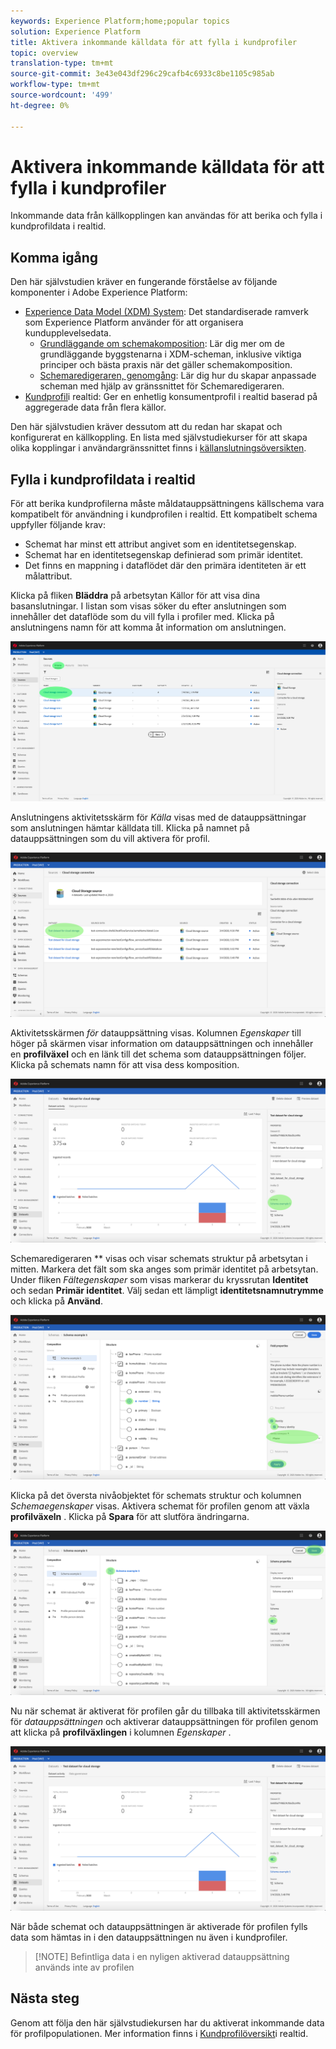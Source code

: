 ```yaml
---
keywords: Experience Platform;home;popular topics
solution: Experience Platform
title: Aktivera inkommande källdata för att fylla i kundprofiler
topic: overview
translation-type: tm+mt
source-git-commit: 3e43e043df296c29cafb4c6933c8be1105c985ab
workflow-type: tm+mt
source-wordcount: '499'
ht-degree: 0%

---
```



# Aktivera inkommande källdata för att fylla i kundprofiler

Inkommande data från källkopplingen kan användas för att berika och fylla i kundprofildata i realtid.

## Komma igång

Den här självstudien kräver en fungerande förståelse av följande komponenter i Adobe Experience Platform:

- [Experience Data Model (XDM) System](../../../xdm/home.md): Det standardiserade ramverk som Experience Platform använder för att organisera kundupplevelsedata.
   - [Grundläggande om schemakomposition](../../../xdm/schema/composition.md): Lär dig mer om de grundläggande byggstenarna i XDM-scheman, inklusive viktiga principer och bästa praxis när det gäller schemakomposition.
   - [Schemaredigeraren, genomgång](../../../xdm/tutorials/create-schema-ui.md): Lär dig hur du skapar anpassade scheman med hjälp av gränssnittet för Schemaredigeraren.
- [Kundprofil](../../../profile/home.md)i realtid: Ger en enhetlig konsumentprofil i realtid baserad på aggregerade data från flera källor.

Den här självstudien kräver dessutom att du redan har skapat och konfigurerat en källkoppling.  En lista med självstudiekurser för att skapa olika kopplingar i användargränssnittet finns i [källanslutningsöversikten](../../home.md).

## Fylla i kundprofildata i realtid

För att berika kundprofilerna måste måldatauppsättningens källschema vara kompatibelt för användning i kundprofilen i realtid. Ett kompatibelt schema uppfyller följande krav:

- Schemat har minst ett attribut angivet som en identitetsegenskap.
- Schemat har en identitetsegenskap definierad som primär identitet.
- Det finns en mappning i dataflödet där den primära identiteten är ett målattribut.

Klicka på fliken **Bläddra** på arbetsytan Källor för att visa dina basanslutningar. I listan som visas söker du efter anslutningen som innehåller det dataflöde som du vill fylla i profiler med. Klicka på anslutningens namn för att komma åt information om anslutningen.

![](../../images/tutorials/dataflow/cloud-storage/batch/browse.png)

Anslutningens aktivitetsskärm för *Källa* visas med de datauppsättningar som anslutningen hämtar källdata till. Klicka på namnet på datauppsättningen som du vill aktivera för profil.

![](../../images/tutorials/dataflow/cloud-storage/batch/dataset-dataflow.png)

Aktivitetsskärmen *för* datauppsättning visas. Kolumnen *Egenskaper* till höger på skärmen visar information om datauppsättningen och innehåller en **profilväxel** och en länk till det schema som datauppsättningen följer. Klicka på schemats namn för att visa dess komposition.

![](../../images/tutorials/dataflow/cloud-storage/batch/select-dataset-schema.png)

Schemaredigeraren ** visas och visar schemats struktur på arbetsytan i mitten. Markera det fält som ska anges som primär identitet på arbetsytan. Under fliken *Fältegenskaper* som visas markerar du kryssrutan **Identitet** och sedan **Primär identitet**. Välj sedan ett lämpligt **identitetsnamnutrymme** och klicka på **Använd**.

![](../../images/tutorials/dataflow/cloud-storage/batch/set-schema-identity.png)

Klicka på det översta nivåobjektet för schemats struktur och kolumnen *Schemaegenskaper* visas. Aktivera schemat för profilen genom att växla **profilväxeln** . Klicka på **Spara** för att slutföra ändringarna.

![](../../images/tutorials/dataflow/cloud-storage/batch/enable-profile.png)

Nu när schemat är aktiverat för profilen går du tillbaka till aktivitetsskärmen för *datauppsättningen* och aktiverar datauppsättningen för profilen genom att klicka på **profilväxlingen** i kolumnen *Egenskaper* .

![](../../images/tutorials/dataflow/cloud-storage/batch/enable-dataset-profile.png)

När både schemat och datauppsättningen är aktiverade för profilen fylls data som hämtas in i den datauppsättningen nu även i kundprofiler.

>[!NOTE] Befintliga data i en nyligen aktiverad datauppsättning används inte av profilen

## Nästa steg

Genom att följa den här självstudiekursen har du aktiverat inkommande data för profilpopulationen. Mer information finns i [Kundprofilöversikt](../../../profile/home.md)i realtid.